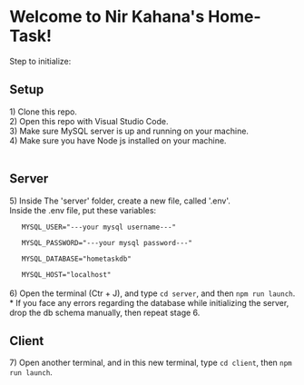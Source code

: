 <h1>Welcome to Nir Kahana's Home-Task!</h1>

Step to initialize:
<h2>Setup</h2>
1) Clone this repo.<br>
2) Open this repo with Visual Studio Code.<br>
3) Make sure MySQL server is up and running on your machine.<br>
4) Make sure you have Node js installed on your machine.<br><br>
<h2>Server</h2>
5) Inside The 'server' folder, create a new file, called '.env'.<br>
   Inside the .env file, put these variables:<br>
<code>
   MYSQL_USER="---your mysql username---"<br>
   MYSQL_PASSWORD="---your mysql password---"<br>
   MYSQL_DATABASE="hometaskdb"<br>
   MYSQL_HOST="localhost"
</code><br>
6) Open the terminal (Ctr + J), and type <code>cd server</code>, and then <code>npm run launch</code>.<br>
* If you face any errors regarding the database while initializing the server, drop the db schema manually, then repeat stage 6. 
<h2>Client</h2>
7) Open another terminal, and in this new terminal, type <code>cd client</code>, then <code>npm run launch</code>.<br>